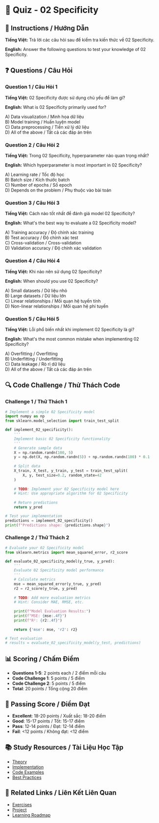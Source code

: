 # 🧠 Quiz - 02 Specificity

## 📝 Instructions / Hướng Dẫn

**Tiếng Việt:** Trả lời các câu hỏi sau để kiểm tra kiến thức về 02 Specificity.

**English:** Answer the following questions to test your knowledge of 02 Specificity.

## ❓ Questions / Câu Hỏi

### Question 1 / Câu Hỏi 1
**Tiếng Việt:** 02 Specificity được sử dụng chủ yếu để làm gì?

**English:** What is 02 Specificity primarily used for?

A) Data visualization / Minh họa dữ liệu  
B) Model training / Huấn luyện model  
C) Data preprocessing / Tiền xử lý dữ liệu  
D) All of the above / Tất cả các đáp án trên

### Question 2 / Câu Hỏi 2
**Tiếng Việt:** Trong 02 Specificity, hyperparameter nào quan trọng nhất?

**English:** Which hyperparameter is most important in 02 Specificity?

A) Learning rate / Tốc độ học  
B) Batch size / Kích thước batch  
C) Number of epochs / Số epoch  
D) Depends on the problem / Phụ thuộc vào bài toán

### Question 3 / Câu Hỏi 3
**Tiếng Việt:** Cách nào tốt nhất để đánh giá model 02 Specificity?

**English:** What's the best way to evaluate a 02 Specificity model?

A) Training accuracy / Độ chính xác training  
B) Test accuracy / Độ chính xác test  
C) Cross-validation / Cross-validation  
D) Validation accuracy / Độ chính xác validation

### Question 4 / Câu Hỏi 4
**Tiếng Việt:** Khi nào nên sử dụng 02 Specificity?

**English:** When should you use 02 Specificity?

A) Small datasets / Dữ liệu nhỏ  
B) Large datasets / Dữ liệu lớn  
C) Linear relationships / Mối quan hệ tuyến tính  
D) Non-linear relationships / Mối quan hệ phi tuyến

### Question 5 / Câu Hỏi 5
**Tiếng Việt:** Lỗi phổ biến nhất khi implement 02 Specificity là gì?

**English:** What's the most common mistake when implementing 02 Specificity?

A) Overfitting / Overfitting  
B) Underfitting / Underfitting  
C) Data leakage / Rò rỉ dữ liệu  
D) All of the above / Tất cả các đáp án trên

## 🔍 Code Challenge / Thử Thách Code

### Challenge 1 / Thử Thách 1
```python
# Implement a simple 02 Specificity model
import numpy as np
from sklearn.model_selection import train_test_split

def implement_02_specificity():
    '''
    Implement basic 02 Specificity functionality
    '''
    # Generate sample data
    X = np.random.randn(100, 5)
    y = np.dot(X, np.random.randn(5)) + np.random.randn(100) * 0.1
    
    # Split data
    X_train, X_test, y_train, y_test = train_test_split(
        X, y, test_size=0.2, random_state=42
    )
    
    # TODO: Implement your 02 Specificity model here
    # Hint: Use appropriate algorithm for 02 Specificity
    
    # Return predictions
    return y_pred

# Test your implementation
predictions = implement_02_specificity()
print(f"Predictions shape: {predictions.shape}")
```

### Challenge 2 / Thử Thách 2
```python
# Evaluate your 02 Specificity model
from sklearn.metrics import mean_squared_error, r2_score

def evaluate_02_specificity_model(y_true, y_pred):
    '''
    Evaluate 02 Specificity model performance
    '''
    # Calculate metrics
    mse = mean_squared_error(y_true, y_pred)
    r2 = r2_score(y_true, y_pred)
    
    # TODO: Add more evaluation metrics
    # Hint: Consider MAE, RMSE, etc.
    
    print(f"Model Evaluation Results:")
    print(f"MSE: {mse:.4f}")
    print(f"R²: {r2:.4f}")
    
    return {'mse': mse, 'r2': r2}

# Test evaluation
# results = evaluate_02_specificity_model(y_test, predictions)
```

## 📊 Scoring / Chấm Điểm

- **Questions 1-5**: 2 points each / 2 điểm mỗi câu
- **Code Challenge 1**: 5 points / 5 điểm
- **Code Challenge 2**: 5 points / 5 điểm
- **Total**: 20 points / Tổng cộng 20 điểm

## 🎯 Passing Score / Điểm Đạt

- **Excellent**: 18-20 points / Xuất sắc: 18-20 điểm
- **Good**: 15-17 points / Tốt: 15-17 điểm  
- **Pass**: 12-14 points / Đạt: 12-14 điểm
- **Fail**: <12 points / Không đạt: <12 điểm

## 📚 Study Resources / Tài Liệu Học Tập

- [Theory](./THEORY_02_specificity.md)
- [Implementation](./IMPLEMENTATION_02_specificity.md)
- [Code Examples](./CODE_EXAMPLES_02_specificity.md)
- [Best Practices](./BEST_PRACTICES_02_specificity.md)

## 🔗 Related Links / Liên Kết Liên Quan

- [Exercises](./EXERCISES_02_specificity.md)
- [Project](./PROJECT_02_specificity.md)
- [Learning Roadmap](./LEARNING_ROADMAP_02_specificity.md)
